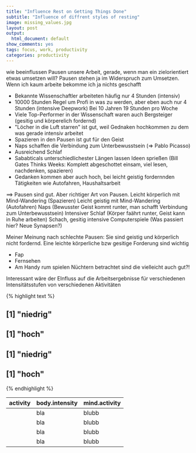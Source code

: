 ```yaml
---
title: "Influence Rest on Getting Things Done"
subtitle: "Influence of diffrent styles of resting"
image: missing_values.jpg
layout: post
output:
  html_document: default
show_comments: yes
tags: focus, work, productivity
categories: productivity
---
```







wie beeinflussen Pausen unsere Arbeit, gerade, wenn man ein zielorientiert etwas umsetzen will?
Pausen stehen ja im Widerspruch zum Umsetzen. Wenn ich kaum arbeite bekomme ich ja nichts geschafft

- Bekannte Wissenschaftler arbeiteten häufig nur 4 Stunden (intensiv)
- 10000 Stunden Regel um Profi in was zu werden, aber eben auch nur 4 Stunden (intensive Deepwork) Bei 10 Jahren 19 Stunden pro Woche
- Viele Top-Performer in der Wissenschaft waren  auch Bergsteiger (gesitig und körperelich fordernd)
- "Löcher in die Luft starren" ist gut, weil Gednaken hochkommen zu dem was gerade intensiv arbeitet
- Spazieren in den Pausen ist gut für den Geist
- Naps schaffen die Verbindung zum Unterbewusstsein (=> Pablo Picasso)
- Ausreichend Schlaf
- Sababticals unterschiedlichester Längen lassen Ideen sprießen (Bill Gates Thinks Weeks: Komplett abgeschottet einsam, viel lesen, nachdenken, spazieren)
- Gedanken kommen aber auch hoch, bei leicht geistig fordernnden Tätigkeiten wie Autofahren, Haushaltsarbeit


==> Pausen sind gut. Aber richtiger Art von Pausen. 
Leicht körperlich mit Mind-Wandering (Spazieren)
Leicht geistig mit Mind-Wandering (Autofahren)
Naps (Bewusster Geist kommt runter, man schafft Verbindung zum Unterbewusstsein)
Intensiver Schlaf (Körper faährt runter, Geist kann in Ruhe arbeiten)
Schach, gesitig intensive Computerspiele (Was passiert hier? Neue Synapsen?)

Meiner Meinung nach schlechte Pausen:
Sie sind geistig und körperlich nicht fordernd. Eine leichte körperliche bzw gesitige Forderung sind wichtig
- Fap
- Fernsehen
- Am Handy rum spielen
Nüchtern betrachtet sind die vielleicht auch gut?!


Interessant wäre der EInfluss auf die Arbeitsergebnisse für verschiedenen Intensitätsstufen von verschiedenen Aktivitäten 


{% highlight text %}
## [1] "niedrig"
## [1] "hoch"
## [1] "niedrig"
## [1] "hoch"
{% endhighlight %}



|activity |body.intensity |mind.activity |
|:--------|:--------------|:-------------|
|         |bla            |blubb         |
|         |bla            |blubb         |
|         |bla            |blubb         |
|         |bla            |blubb         |

